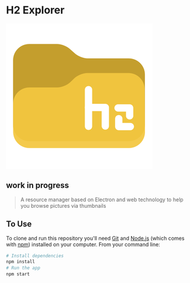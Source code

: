 # H2 Explorer
![logo](./src/h2assets/logo-v1.svg)


## **work in progress**

> A resource manager based on Electron and web technology to help you browse pictures via thumbnails

## To Use

To clone and run this repository you'll need [Git](https://git-scm.com) and [Node.js](https://nodejs.org/en/download/) (which comes with [npm](http://npmjs.com)) installed on your computer. From your command line:

```bash
# Install dependencies
npm install
# Run the app
npm start
```
